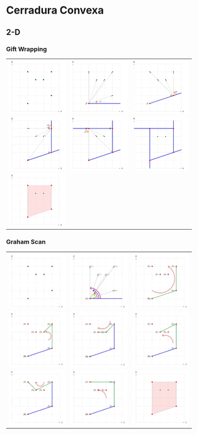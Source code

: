 # Cerradura Convexa

## 2-D

### Gift Wrapping

<table>
    <tr>
        <td><img src="https://raw.githubusercontent.com/rolandopalermo/convex-hull-algorithms/master/doc/2d/gift_wrapping/01.jpg" alt="drawing" width="300"/></td>
        <td><img src="https://raw.githubusercontent.com/rolandopalermo/convex-hull-algorithms/master/doc/2d/gift_wrapping/02.jpg" alt="drawing" width="300"/></td>
        <td><img src="https://raw.githubusercontent.com/rolandopalermo/convex-hull-algorithms/master/doc/2d/gift_wrapping/03.jpg" alt="drawing" width="300"/></td>
    </tr>
    <tr>
        <td><img src="https://raw.githubusercontent.com/rolandopalermo/convex-hull-algorithms/master/doc/2d/gift_wrapping/04.jpg" alt="drawing" width="300"/></td>
        <td><img src="https://raw.githubusercontent.com/rolandopalermo/convex-hull-algorithms/master/doc/2d/gift_wrapping/05.jpg" alt="drawing" width="300"/></td>
        <td><img src="https://raw.githubusercontent.com/rolandopalermo/convex-hull-algorithms/master/doc/2d/gift_wrapping/06.jpg" alt="drawing" width="300"/></td>
    </tr>
    <tr>
        <td><img src="https://raw.githubusercontent.com/rolandopalermo/convex-hull-algorithms/master/doc/2d/gift_wrapping/07.jpg" alt="drawing" width="300"/></td>
        <td></td>
        <td></td>
    </tr>
</table>

### Graham Scan

<table>
    <tr>
        <td><img src="https://raw.githubusercontent.com/rolandopalermo/convex-hull-algorithms/master/doc/2d/graham_scan/01.jpg" alt="drawing" width="300"/></td>
        <td><img src="https://raw.githubusercontent.com/rolandopalermo/convex-hull-algorithms/master/doc/2d/graham_scan/02.jpg" alt="drawing" width="300"/></td>
        <td><img src="https://raw.githubusercontent.com/rolandopalermo/convex-hull-algorithms/master/doc/2d/graham_scan/03.jpg" alt="drawing" width="300"/></td>
    </tr>
    <tr>
        <td><img src="https://raw.githubusercontent.com/rolandopalermo/convex-hull-algorithms/master/doc/2d/graham_scan/04.jpg" alt="drawing" width="300"/></td>
        <td><img src="https://raw.githubusercontent.com/rolandopalermo/convex-hull-algorithms/master/doc/2d/graham_scan/05.jpg" alt="drawing" width="300"/></td>
        <td><img src="https://raw.githubusercontent.com/rolandopalermo/convex-hull-algorithms/master/doc/2d/graham_scan/06.jpg" alt="drawing" width="300"/></td>
    </tr>
    <tr>
        <td><img src="https://raw.githubusercontent.com/rolandopalermo/convex-hull-algorithms/master/doc/2d/graham_scan/07.jpg" alt="drawing" width="300"/></td>
        <td><img src="https://raw.githubusercontent.com/rolandopalermo/convex-hull-algorithms/master/doc/2d/graham_scan/08.jpg" alt="drawing" width="300"/></td>
        <td><img src="https://raw.githubusercontent.com/rolandopalermo/convex-hull-algorithms/master/doc/2d/graham_scan/09.jpg" alt="drawing" width="300"/></td>            
    </tr>
</table>